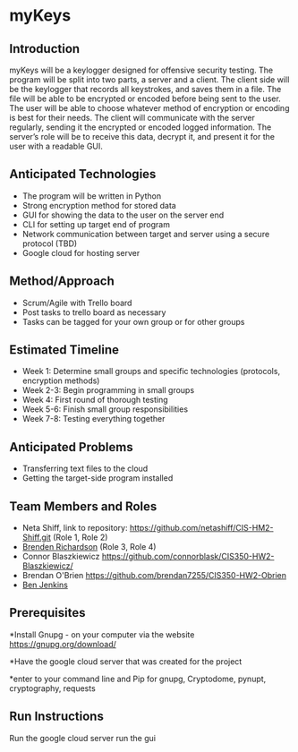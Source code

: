 # myKeys

## Introduction

myKeys will be a keylogger designed for offensive security testing. The program will be split into two parts, a server and a client. The client side will be the keylogger that records all keystrokes, and saves them in a file. The file will be able to be encrypted or encoded before being sent to the user. The user will be able to choose whatever method of encryption or encoding is best for their needs. The client will communicate with the server regularly, sending it the encrypted or encoded logged information. The server’s role will be to receive this data, decrypt it, and present it for the user with a readable GUI.

## Anticipated Technologies

* The program will be written in Python
* Strong encryption method for stored data
* GUI for showing the data to the user on the server end
* CLI for setting up target end of program
* Network communication between target and server using a secure protocol (TBD)
* Google cloud for hosting server

## Method/Approach

* Scrum/Agile with Trello board
* Post tasks to trello board as necessary
* Tasks can be tagged for your own group or for other groups
    

## Estimated Timeline

* Week 1: Determine small groups and specific technologies (protocols, encryption methods)
* Week 2-3: Begin programming in small groups
* Week 4: First round of thorough testing
* Week 5-6: Finish small group responsibilities
* Week 7-8: Testing everything together

## Anticipated Problems

* Transferring text files to the cloud
* Getting the target-side program installed


## Team Members and Roles

* Neta Shiff, link to repository: https://github.com/netashiff/CIS-HM2-Shiff.git (Role 1, Role 2)
* [Brenden Richardson](https://github.com/BrendenRichardson/CIS350-HW2-Richardson.git) (Role 3, Role 4)
* Connor Blaszkiewicz https://github.com/connorblask/CIS350-HW2-Blaszkiewicz/
* Brendan O'Brien https://github.com/brendan7255/CIS350-HW2-Obrien
* [Ben Jenkins](https://github.com/benjaminjenkins/CIS350-HW2-jenkins)

## Prerequisites
*Install Gnupg -  on your computer via the website https://gnupg.org/download/

*Have the google cloud server that was created for the project    

*enter to your command line and Pip for gnupg, Cryptodome, pynupt, cryptography, requests  

## Run Instructions
Run the google cloud server
run the gui 


